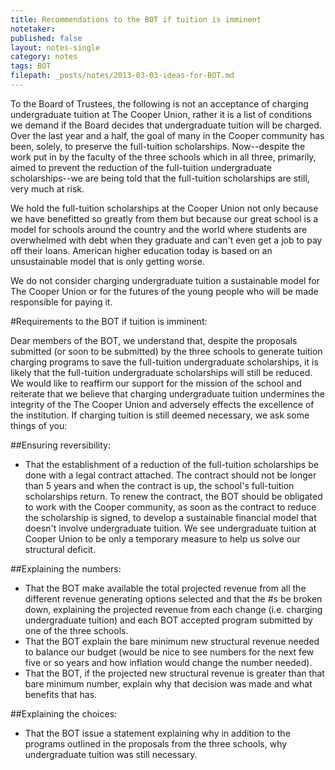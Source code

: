 ```yaml
---
title: Recommendations to the BOT if tuition is imminent
notetaker: 
published: false
layout: notes-single
category: notes
tags: BOT
filepath: _posts/notes/2013-03-03-ideas-for-BOT.md
---
```



To the Board of Trustees, the following is not an acceptance of charging undergraduate tuition at The Cooper Union, rather it is a list of conditions we demand if the Board decides that undergraduate tuition will be charged. Over the last year and a half, the goal of many in the Cooper community has been, solely, to preserve the full-tuition scholarships. Now--despite the work put in by the faculty of the three schools which in all three, primarily, aimed to prevent the reduction of the full-tuition undergraduate scholarships--we are being told that the full-tuition scholarships are still, very much at risk.

We hold the full-tuition scholarships at the Cooper Union not only because we have benefitted so greatly from them but because our great school is a model for schools around the country and the world where students are overwhelmed with debt when they graduate and can't even get a job to pay off their loans. American higher education today is based on an unsustainable model that is only getting worse.

We do not consider charging undergraduate tuition a sustainable model for The Cooper Union or for the futures of the young people who will be made responsible for paying it.

#Requirements to the BOT if tuition is imminent:

Dear members of the BOT,
we understand that, despite the proposals submitted (or soon to be submitted) by the three schools to generate tuition charging programs to save the full-tuition undergraduate scholarships, it is likely that the full-tuition undergraduate scholarships will still be reduced. We would like to reaffirm our support for the mission of the school and reiterate that we believe that charging undergraduate tuition undermines the integrity of the The Cooper Union and adversely effects the excellence of the institution. If charging tuition is still deemed necessary, we ask some things of you:

##Ensuring reversibility:
- That the establishment of a reduction of the full-tuition scholarships be done with a legal contract attached. The contract should not be longer than 5 years and when the contract is up, the school's full-tuition scholarships return. To renew the contract, the BOT should be obligated to work with the Cooper community, as soon as the contract to reduce the scholarship is signed, to develop a sustainable financial model that doesn't involve undergraduate tuition. We see undergraduate tuition at Cooper Union to be only a temporary measure to help us solve our structural deficit. 

##Explaining the numbers:
- That the BOT make available the total projected revenue from all the different revenue generating options selected and that the #s be broken down, explaining the projected revenue from each change (i.e. charging undergraduate tuition) and each BOT accepted program submitted by one of the three schools. 
- That the BOT explain the bare minimum new structural revenue needed to balance our budget (would be nice to see numbers for the next few five or so years and how inflation would change the number needed). 
- That the BOT, if the projected new structural revenue is greater than that bare minimum number, explain why that decision was made and what benefits that has.

##Explaining the choices:
- That the BOT issue a statement explaining why in addition to the programs outlined in the proposals from the three schools, why undergraduate tuition was still necessary.